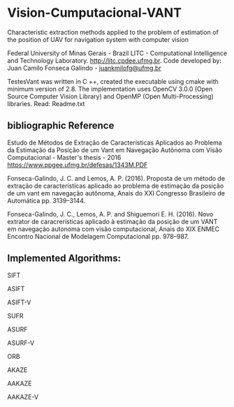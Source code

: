 # Vision-Cumputacional-VANT

Characteristic extraction methods applied to the problem of estimation of the position of UAV for navigation system with computer vision

Federal University of Minas Gerais - Brazil 
LITC - Computational Intelligence and Technology Laboratory. http://litc.cpdee.ufmg.br. 
Code developed by: 
Juan Camilo Fonseca Galindo - juankmilofg@ufmg.br

TestesVant was written in C ++, created the executable using cmake with minimum version of 2.8.
The implementation uses OpenCV 3.0.0 (Open Source Computer Vision Library) and OpenMP
(Open Multi-Processing) libraries. Read: Readme.txt

## bibliographic Reference

Estudo de Métodos de Extração de Características Aplicados ao Problema da Estimação da Posição de um 
Vant em Navegação Autônoma com Visão Computacional - Master's thesis - 2016
https://www.ppgee.ufmg.br/defesas/1343M.PDF

Fonseca-Galindo, J. C. and Lemos, A. P. (2016). Proposta de um método de extração de caracterı́sticas 
aplicado ao problema de estimação da posição de um vant em navegação autônoma,
Anais do XXI Congresso Brasileiro de Automática pp. 3139–3144.

Fonseca-Galindo, J. C., Lemos, A. P. and Shiguemori E. H. (2016). Novo extrator de caracrerísticas 
aplicado à estimação da posição de um VANT em navegação autonoma com visão computacional,
Anais do XIX ENMEC Encontro Nacional de Modelagem Computacional pp. 978–987.

## Implemented Algorithms:

SIFT

ASIFT

ASIFT-V

SUFR

ASURF

ASURF-V

ORB

AKAZE

AAKAZE

AAKAZE-V
